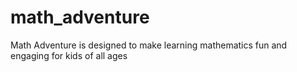 # math_adventure
Math Adventure is designed to make learning mathematics fun and engaging for kids of all ages
